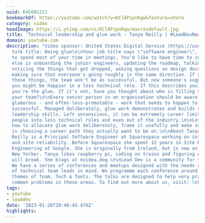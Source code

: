 ```yaml
---
uuid: 645601212
bookmarkOf: https://youtube.com/watch?v=KClAPipnKqw&feature=share
category: video
headImage: https://i.ytimg.com/vi/KClAPipnKqw/maxresdefault.jpg
title: 'Technical leadership and glue work - Tanya Reilly | #LeadDevNewYork'
domain: youtube.com
description: "Video sponsor: United States Digital Service (https://usds.gov)\n\nFull
  talk title: Being glue\n\nYour job title says \"software engineer\", but you seem
  to spend most of your time in meetings. You'd like to have time to code, but nobody
  else is onboarding the junior engineers, updating the roadmap, talking to the users,
  noticing the things that got dropped, asking questions on design documents, and
  making sure that everyone's going roughly in the same direction. If you stop doing
  those things, the team won't be as successful. But now someone's suggesting that
  you might be happier in a less technical role. If this describes you, congratulations:
  you're the glue. If it's not, have you thought about who is filling this role on
  your team?\n\nEvery senior person in an organisation should be aware of the less
  glamorous - and often less-promotable - work that needs to happen to make a team
  successful. Managed deliberately, glue work demonstrates and builds strong technical
  leadership skills. Left unconscious, it can be extremely career limiting. It pushes
  people into less technical roles and even out of the industry.\n\nLet's talk about
  how to allocate glue work deliberately, frame it usefully and make sure that everyone
  is choosing a career path they actually want to be on.\n\nAbout Tanya Reilly\nTanya
  Reilly is a Principal Software Engineer at Squarespace working on infrastructure
  and site reliability. Before Squarespace she spent 12 years in Site Reliability
  Engineering at Google. She is originally from Ireland, but is now an enthusiastic
  New Yorker. Tanya likes raspberry pi, coding on trains and figuring out how systems
  will break. She blogs at noidea.dog.\n\nLead Dev is a community for technical leaders.
  We have a series of conferences and meetups designed with the needs and pain points
  of technical team leads in mind. We programme each conference around our three key
  themes of Team, Tech & Tools. The talks are designed to help very practically with
  common problems in these areas. To find out more about us, visit: \nhttps://theleaddeveloper.com/"
tags:
- youtube
- leaddev
date: '2023-01-26T19:46:45.476Z'
highlights: 
---
```



